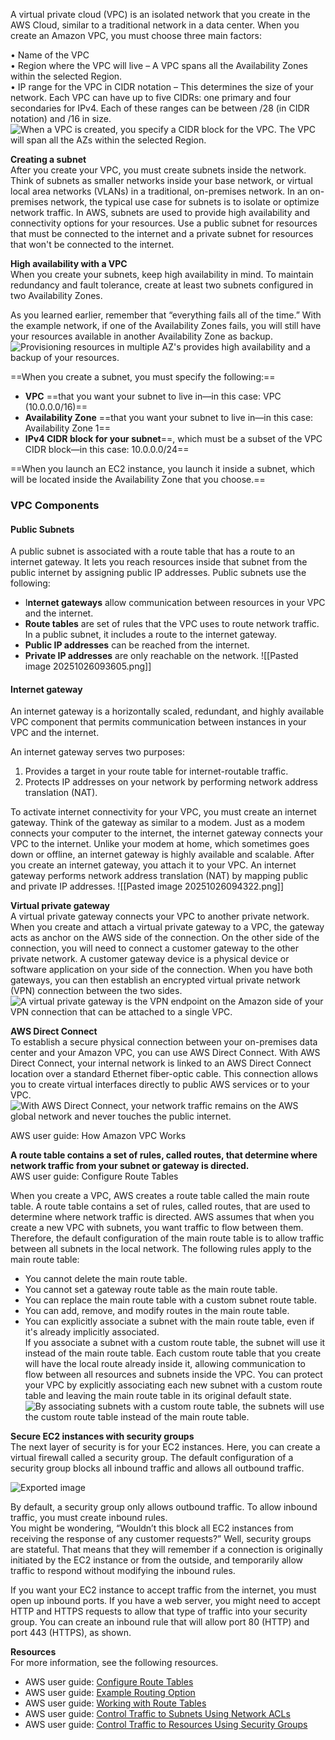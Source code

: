 A virtual private cloud (VPC) is an isolated network that you create in the AWS Cloud, similar to a traditional network in a data center. When you create an Amazon VPC, you must choose three main factors:
 
• Name of the VPC  
• Region where the VPC will live – A VPC spans all the Availability Zones within the selected Region.  
• IP range for the VPC in CIDR notation – This determines the size of your network. Each VPC can have up to five CIDRs: one primary and four secondaries for IPv4. Each of these ranges can be between /28 (in CIDR notation) and /16 in size.
 ![When a VPC is created, you specify a CIDR block for the VPC. The VPC will span all the AZs within the selected Region.](Exported%20image%2020250315115724-0.png)

**Creating a subnet**  
After you create your VPC, you must create subnets inside the network. Think of subnets as smaller networks inside your base network, or virtual local area networks (VLANs) in a traditional, on-premises network. In an on-premises network, the typical use case for subnets is to isolate or optimize network traffic. In AWS, subnets are used to provide high availability and connectivity options for your resources. Use a public subnet for resources that must be connected to the internet and a private subnet for resources that won't be connected to the internet.
 
**High availability with a VPC**  
When you create your subnets, keep high availability in mind. To maintain redundancy and fault tolerance, create at least two subnets configured in two Availability Zones.
 
As you learned earlier, remember that “everything fails all of the time.” With the example network, if one of the Availability Zones fails, you will still have your resources available in another Availability Zone as backup.
 ![Provisioning resources in multiple AZ's provides high availability and a backup of your resources.](Exported%20image%2020250315115724-1.png)  

==When you create a subnet, you must specify the following:==

- **VPC** ==that you want your subnet to live in—in this case: VPC (10.0.0.0/16)==
- **Availability Zone** ==that you want your subnet to live in—in this case: Availability Zone 1==
- **IPv4 CIDR block for your subnet**==, which must be a subset of the VPC CIDR block—in this case: 10.0.0.0/24==

==When you launch an EC2 instance, you launch it inside a subnet, which will be located inside the Availability Zone that you choose.==

### VPC Components

#### Public Subnets
A public subnet is associated with a route table that has a route to an internet gateway. It lets you reach resources inside that subnet from the public internet by assigning public IP addresses.
Public subnets use the following:

- I**nternet gateways** allow communication between resources in your VPC and the internet.
- **Route tables** are set of rules that the VPC uses to route network traffic. In a public subnet, it includes a route to the internet gateway.
- **Public IP addresses** can be reached from the internet. 
- **Private IP addresses** are only reachable on the network.
![[Pasted image 20251026093605.png]]


#### Internet gateway
An internet gateway is a horizontally scaled, redundant, and highly available VPC component that permits communication between instances in your VPC and the internet.

An internet gateway serves two purposes: 

1. Provides a target in your route table for internet-routable traffic.
2. Protects IP addresses on your network by performing network address translation (NAT).

To activate internet connectivity for your VPC, you must create an internet gateway. Think of the gateway as similar to a modem. Just as a modem connects your computer to the internet, the internet gateway connects your VPC to the internet. Unlike your modem at home, which sometimes goes down or offline, an internet gateway is highly available and scalable. After you create an internet gateway, you attach it to your VPC.
An internet gateway performs network address translation (NAT) by mapping public and private IP addresses.
 ![[Pasted image 20251026094322.png]]


**Virtual private gateway**  
A virtual private gateway connects your VPC to another private network. When you create and attach a virtual private gateway to a VPC, the gateway acts as anchor on the AWS side of the connection. On the other side of the connection, you will need to connect a customer gateway to the other private network. A customer gateway device is a physical device or software application on your side of the connection. When you have both gateways, you can then establish an encrypted virtual private network (VPN) connection between the two sides.
 ![A virtual private gateway is the VPN endpoint on the Amazon side of your VPN connection that can be attached to a single VPC.](Exported%20image%2020250315115725-3.jpeg)  

**AWS Direct Connect**  
To establish a secure physical connection between your on-premises data center and your Amazon VPC, you can use AWS Direct Connect. With AWS Direct Connect, your internal network is linked to an AWS Direct Connect location over a standard Ethernet fiber-optic cable. This connection allows you to create virtual interfaces directly to public AWS services or to your VPC.
 ![With AWS Direct Connect, your network traffic remains on the AWS global network and never touches the public internet.](Exported%20image%2020250315115729-4.png)

AWS user guide: How Amazon VPC Works

**A route table contains a set of rules, called routes, that determine where network traffic from your subnet or gateway is directed.**  
AWS user guide: Configure Route Tables
 
When you create a VPC, AWS creates a route table called the main route table. A route table contains a set of rules, called routes, that are used to determine where network traffic is directed. AWS assumes that when you create a new VPC with subnets, you want traffic to flow between them. Therefore, the default configuration of the main route table is to allow traffic between all subnets in the local network. The following rules apply to the main route table:

- You cannot delete the main route table.
- You cannot set a gateway route table as the main route table.
- You can replace the main route table with a custom subnet route table.
- You can add, remove, and modify routes in the main route table.
- You can explicitly associate a subnet with the main route table, even if it's already implicitly associated.  
If you associate a subnet with a custom route table, the subnet will use it instead of the main route table. Each custom route table that you create will have the local route already inside it, allowing communication to flow between all resources and subnets inside the VPC. You can protect your VPC by explicitly associating each new subnet with a custom route table and leaving the main route table in its original default state.
 ![By associating subnets with a custom route table, the subnets will use the custom route table instead of the main route table.](Exported%20image%2020250315115729-5.png)

**Secure EC2 instances with security groups**  
The next layer of security is for your EC2 instances. Here, you can create a virtual firewall called a security group. The default configuration of a security group blocks all inbound traffic and allows all outbound traffic.

![Exported image](Exported%20image%2020250315115729-6.jpeg)

By default, a security group only allows outbound traffic. To allow inbound traffic, you must create inbound rules.  
You might be wondering, “Wouldn’t this block all EC2 instances from receiving the response of any customer requests?” Well, security groups are stateful. That means that they will remember if a connection is originally initiated by the EC2 instance or from the outside, and temporarily allow traffic to respond without modifying the inbound rules.
 
If you want your EC2 instance to accept traffic from the internet, you must open up inbound ports. If you have a web server, you might need to accept HTTP and HTTPS requests to allow that type of traffic into your security group. You can create an inbound rule that will allow port 80 (HTTP) and port 443 (HTTPS), as shown.

**Resources**  
For more information, see the following resources.
 
- AWS user guide: [Configure Route Tables](https://docs.aws.amazon.com/vpc/latest/userguide/VPC_Route_Tables.html)
- AWS user guide: [Example Routing Option](https://docs.aws.amazon.com/vpc/latest/userguide/route-table-options.html)
- AWS user guide: [Working with Route Tables](https://docs.aws.amazon.com/vpc/latest/userguide/WorkWithRouteTables.html)
- AWS user guide: [Control Traffic to Subnets Using Network ACLs](https://docs.aws.amazon.com/vpc/latest/userguide/vpc-network-acls.html)
- AWS user guide: [Control Traffic to Resources Using Security Groups](https://docs.aws.amazon.com/vpc/latest/userguide/VPC_SecurityGroups.html)